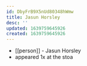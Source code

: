 ```yaml
---
id: DbyFrB9X5nUd80348hWmw
title: Jasun Horsley
desc: ''
updated: 1639759645926
created: 1639759645926
---
```



- [[person]] - Jasun Horsley
- appeared 1x at the stoa
